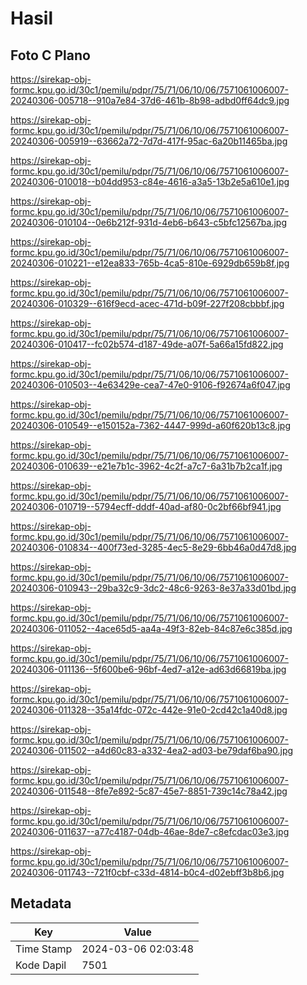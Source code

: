 # Hasil

## Foto C Plano

https://sirekap-obj-formc.kpu.go.id/30c1/pemilu/pdpr/75/71/06/10/06/7571061006007-20240306-005718--910a7e84-37d6-461b-8b98-adbd0ff64dc9.jpg

https://sirekap-obj-formc.kpu.go.id/30c1/pemilu/pdpr/75/71/06/10/06/7571061006007-20240306-005919--63662a72-7d7d-417f-95ac-6a20b11465ba.jpg

https://sirekap-obj-formc.kpu.go.id/30c1/pemilu/pdpr/75/71/06/10/06/7571061006007-20240306-010018--b04dd953-c84e-4616-a3a5-13b2e5a610e1.jpg

https://sirekap-obj-formc.kpu.go.id/30c1/pemilu/pdpr/75/71/06/10/06/7571061006007-20240306-010104--0e6b212f-931d-4eb6-b643-c5bfc12567ba.jpg

https://sirekap-obj-formc.kpu.go.id/30c1/pemilu/pdpr/75/71/06/10/06/7571061006007-20240306-010221--e12ea833-765b-4ca5-810e-6929db659b8f.jpg

https://sirekap-obj-formc.kpu.go.id/30c1/pemilu/pdpr/75/71/06/10/06/7571061006007-20240306-010329--616f9ecd-acec-471d-b09f-227f208cbbbf.jpg

https://sirekap-obj-formc.kpu.go.id/30c1/pemilu/pdpr/75/71/06/10/06/7571061006007-20240306-010417--fc02b574-d187-49de-a07f-5a66a15fd822.jpg

https://sirekap-obj-formc.kpu.go.id/30c1/pemilu/pdpr/75/71/06/10/06/7571061006007-20240306-010503--4e63429e-cea7-47e0-9106-f92674a6f047.jpg

https://sirekap-obj-formc.kpu.go.id/30c1/pemilu/pdpr/75/71/06/10/06/7571061006007-20240306-010549--e150152a-7362-4447-999d-a60f620b13c8.jpg

https://sirekap-obj-formc.kpu.go.id/30c1/pemilu/pdpr/75/71/06/10/06/7571061006007-20240306-010639--e21e7b1c-3962-4c2f-a7c7-6a31b7b2ca1f.jpg

https://sirekap-obj-formc.kpu.go.id/30c1/pemilu/pdpr/75/71/06/10/06/7571061006007-20240306-010719--5794ecff-dddf-40ad-af80-0c2bf66bf941.jpg

https://sirekap-obj-formc.kpu.go.id/30c1/pemilu/pdpr/75/71/06/10/06/7571061006007-20240306-010834--400f73ed-3285-4ec5-8e29-6bb46a0d47d8.jpg

https://sirekap-obj-formc.kpu.go.id/30c1/pemilu/pdpr/75/71/06/10/06/7571061006007-20240306-010943--29ba32c9-3dc2-48c6-9263-8e37a33d01bd.jpg

https://sirekap-obj-formc.kpu.go.id/30c1/pemilu/pdpr/75/71/06/10/06/7571061006007-20240306-011052--4ace65d5-aa4a-49f3-82eb-84c87e6c385d.jpg

https://sirekap-obj-formc.kpu.go.id/30c1/pemilu/pdpr/75/71/06/10/06/7571061006007-20240306-011136--5f600be6-96bf-4ed7-a12e-ad63d66819ba.jpg

https://sirekap-obj-formc.kpu.go.id/30c1/pemilu/pdpr/75/71/06/10/06/7571061006007-20240306-011328--35a14fdc-072c-442e-91e0-2cd42c1a40d8.jpg

https://sirekap-obj-formc.kpu.go.id/30c1/pemilu/pdpr/75/71/06/10/06/7571061006007-20240306-011502--a4d60c83-a332-4ea2-ad03-be79daf6ba90.jpg

https://sirekap-obj-formc.kpu.go.id/30c1/pemilu/pdpr/75/71/06/10/06/7571061006007-20240306-011548--8fe7e892-5c87-45e7-8851-739c14c78a42.jpg

https://sirekap-obj-formc.kpu.go.id/30c1/pemilu/pdpr/75/71/06/10/06/7571061006007-20240306-011637--a77c4187-04db-46ae-8de7-c8efcdac03e3.jpg

https://sirekap-obj-formc.kpu.go.id/30c1/pemilu/pdpr/75/71/06/10/06/7571061006007-20240306-011743--721f0cbf-c33d-4814-b0c4-d02ebff3b8b6.jpg


## Metadata

| Key        | Value               |
| ---------- | ------------------- |
| Time Stamp | 2024-03-06 02:03:48 |
| Kode Dapil | 7501                |



